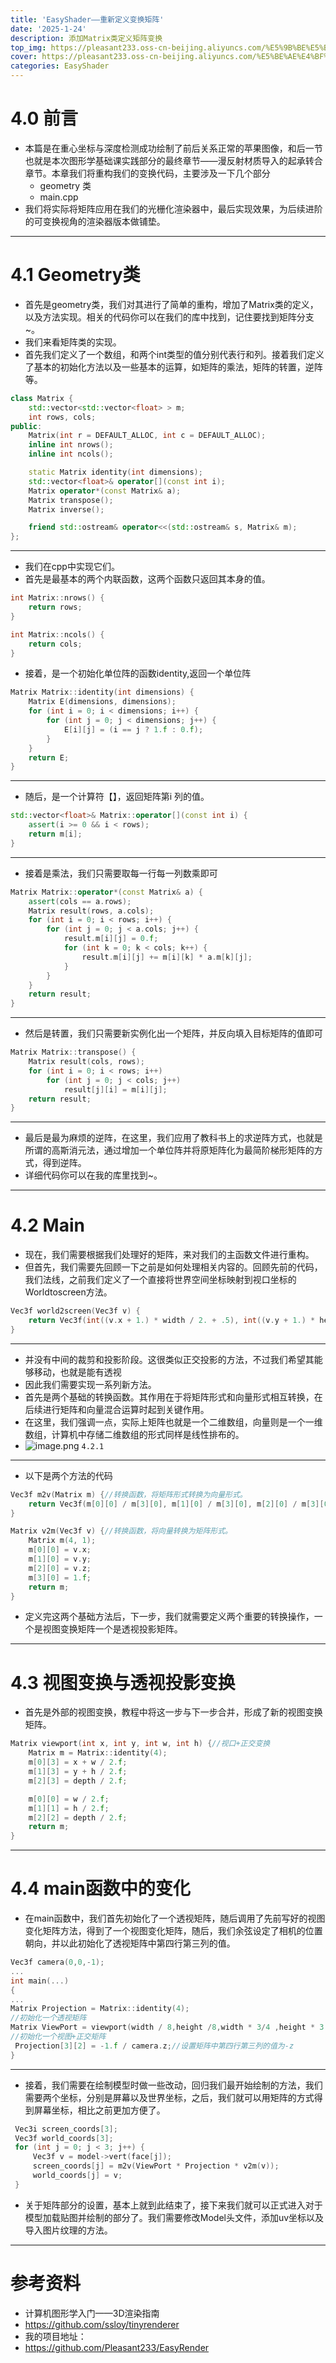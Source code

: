 ```yaml
---
title: 'EasyShader——重新定义变换矩阵'
date: '2025-1-24'
description: 添加Matrix类定义矩阵变换
top_img: https://pleasant233.oss-cn-beijing.aliyuncs.com/%E5%9B%BE%E5%BD%A2%E5%AD%A6%E5%88%86%E4%BA%AB%E8%AF%BE%E5%A4%B4%E5%9B%BE.png
cover: https://pleasant233.oss-cn-beijing.aliyuncs.com/%E5%BE%AE%E4%BF%A1%E5%9B%BE%E7%89%87_20241031191729.png
categories: EasyShader
---
```

# 4.0 前言

* 本篇是在重心坐标与深度检测成功绘制了前后关系正常的苹果图像，和后一节也就是本次图形学基础课实践部分的最终章节——漫反射材质导入的起承转合章节。本章我们将重构我们的变换代码，主要涉及一下几个部分
	* geometry 类
	* main.cpp
* 我们将实际将矩阵应用在我们的光栅化渲染器中，最后实现效果，为后续进阶的可变换视角的渲染器版本做铺垫。
---
# 4.1 Geometry类

* 首先是geometry类，我们对其进行了简单的重构，增加了Matrix类的定义，以及方法实现。相关的代码你可以在我们的库中找到，记住要找到矩阵分支~。
* 我们来看矩阵类的实现。
* 首先我们定义了一个数组，和两个int类型的值分别代表行和列。接着我们定义了基本的初始化方法以及一些基本的运算，如矩阵的乘法，矩阵的转置，逆阵等。
```c++
class Matrix {
    std::vector<std::vector<float> > m;
    int rows, cols;
public:
    Matrix(int r = DEFAULT_ALLOC, int c = DEFAULT_ALLOC);
    inline int nrows();
    inline int ncols();

    static Matrix identity(int dimensions);
    std::vector<float>& operator[](const int i);
    Matrix operator*(const Matrix& a);
    Matrix transpose();
    Matrix inverse();

    friend std::ostream& operator<<(std::ostream& s, Matrix& m);
};
```
---
* 我们在cpp中实现它们。
* 首先是最基本的两个内联函数，这两个函数只返回其本身的值。
```c++
int Matrix::nrows() {
    return rows;
}

int Matrix::ncols() {
    return cols;
}
```
* 接着，是一个初始化单位阵的函数identity,返回一个单位阵
```c++
Matrix Matrix::identity(int dimensions) {
    Matrix E(dimensions, dimensions);
    for (int i = 0; i < dimensions; i++) {
        for (int j = 0; j < dimensions; j++) {
            E[i][j] = (i == j ? 1.f : 0.f);
        }
    }
    return E;
}
```
---
* 随后，是一个计算符【】，返回矩阵第i 列的值。
```c++
std::vector<float>& Matrix::operator[](const int i) {
    assert(i >= 0 && i < rows);
    return m[i];
}
```
---
* 接着是乘法，我们只需要取每一行每一列数乘即可
```c++
Matrix Matrix::operator*(const Matrix& a) {
    assert(cols == a.rows);
    Matrix result(rows, a.cols);
    for (int i = 0; i < rows; i++) {
        for (int j = 0; j < a.cols; j++) {
            result.m[i][j] = 0.f;
            for (int k = 0; k < cols; k++) {
                result.m[i][j] += m[i][k] * a.m[k][j];
            }
        }
    }
    return result;
}
```
---
* 然后是转置，我们只需要新实例化出一个矩阵，并反向填入目标矩阵的值即可
``` c++
Matrix Matrix::transpose() {
    Matrix result(cols, rows);
    for (int i = 0; i < rows; i++)
        for (int j = 0; j < cols; j++)
            result[j][i] = m[i][j];
    return result;
}
```
---
* 最后是最为麻烦的逆阵，在这里，我们应用了教科书上的求逆阵方式，也就是所谓的高斯消元法，通过增加一个单位阵并将原矩阵化为最简阶梯形矩阵的方式，得到逆阵。
* 详细代码你可以在我的库里找到~。
---
# 4.2 Main

* 现在，我们需要根据我们处理好的矩阵，来对我们的主函数文件进行重构。
* 但首先，我们需要先回顾一下之前是如何处理相关内容的。回顾先前的代码，我们法线，之前我们定义了一个直接将世界空间坐标映射到视口坐标的Worldtoscreen方法。
```c++
Vec3f world2screen(Vec3f v) {
    return Vec3f(int((v.x + 1.) * width / 2. + .5), int((v.y + 1.) * height / 2. + .5), v.z);
}
```
---
* 并没有中间的裁剪和投影阶段。这很类似正交投影的方法，不过我们希望其能够移动，也就是能有透视
* 因此我们需要实现一系列新方法。
* 首先是两个基础的转换函数。其作用在于将矩阵形式和向量形式相互转换，在后续进行矩阵和向量混合运算时起到关键作用。
* 在这里，我们强调一点，实际上矩阵也就是一个二维数组，向量则是一个一维数组，计算机中存储二维数组的形式同样是线性排布的。
* ![image.png](https://pleasant233.oss-cn-beijing.aliyuncs.com/20241226122411.png)
	`4.2.1`
---
* 以下是两个方法的代码
```c++
Vec3f m2v(Matrix m) {//转换函数，将矩阵形式转换为向量形式。
    return Vec3f(m[0][0] / m[3][0], m[1][0] / m[3][0], m[2][0] / m[3][0]);
}

Matrix v2m(Vec3f v) {//转换函数，将向量转换为矩阵形式。
    Matrix m(4, 1);
    m[0][0] = v.x;
    m[1][0] = v.y;
    m[2][0] = v.z;
    m[3][0] = 1.f;
    return m;
}
```
* 定义完这两个基础方法后，下一步，我们就需要定义两个重要的转换操作，一个是视图变换矩阵一个是透视投影矩阵。
---
# 4.3 视图变换与透视投影变换

* 首先是外部的视图变换，教程中将这一步与下一步合并，形成了新的视图变换矩阵。
```c++
Matrix viewport(int x, int y, int w, int h) {//视口+正交变换
    Matrix m = Matrix::identity(4);
    m[0][3] = x + w / 2.f;
    m[1][3] = y + h / 2.f;
    m[2][3] = depth / 2.f;

    m[0][0] = w / 2.f;
    m[1][1] = h / 2.f;
    m[2][2] = depth / 2.f;
    return m;
}
```
---
# 4.4 main函数中的变化

* 在main函数中，我们首先初始化了一个透视矩阵，随后调用了先前写好的视图变化矩阵方法，得到了一个视图变化矩阵，随后，我们余弦设定了相机的位置朝向，并以此初始化了透视矩阵中第四行第三列的值。
```c++
Vec3f camera(0,0,-1);
...
int main(...)
{
...
Matrix Projection = Matrix::identity(4);
//初始化一个透视矩阵
Matrix ViewPort = viewport(width / 8,height /8,width * 3/4 ,height * 3 / 4)
//初始化一个视图+正交矩阵
 Projection[3][2] = -1.f / camera.z;//设置矩阵中第四行第三列的值为-z
}
```
---
* 接着，我们需要在绘制模型时做一些改动，回归我们最开始绘制的方法，我们需要两个坐标，分别是屏幕以及世界坐标，之后，我们就可以用矩阵的方式得到屏幕坐标，相比之前更加方便了。
```c++
 Vec3i screen_coords[3];
 Vec3f world_coords[3];
 for (int j = 0; j < 3; j++) {
     Vec3f v = model->vert(face[j]);
     screen_coords[j] = m2v(ViewPort * Projection * v2m(v));
     world_coords[j] = v;
 }
```
* 关于矩阵部分的设置，基本上就到此结束了，接下来我们就可以正式进入对于模型加载贴图并绘制的部分了。我们需要修改Model头文件，添加uv坐标以及导入图片纹理的方法。
---
# 参考资料

*  计算机图形学入门——3D渲染指南
* https://github.com/ssloy/tinyrenderer
* 我的项目地址：
* https://github.com/Pleasant233/EasyRender